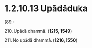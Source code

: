 

# 1.2.10.13 Upādāduka





(89.)

210\. Upādā dhammā. (**1215, 1549**)

211\. No upādā dhammā. (**1216, 1550**)



